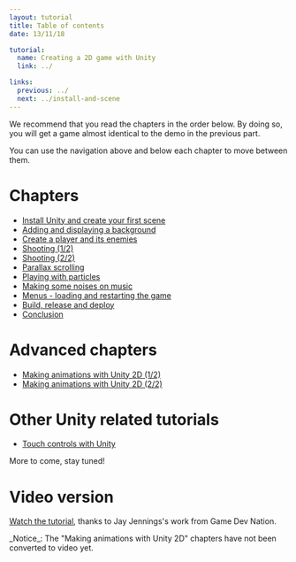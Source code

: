 ```yaml
---
layout: tutorial
title: Table of contents
date: 13/11/18

tutorial:
  name: Creating a 2D game with Unity
  link: ../

links:
  previous: ../
  next: ../install-and-scene
---
```


We recommend that you read the chapters in the order below. By doing so, you will get a game almost identical to the demo in the previous part.

You can use the navigation above and below each chapter to move between them.

# Chapters

- [Install Unity and create your first scene](../install-and-scene)
- [Adding and displaying a background](../background-and-camera)
- [Create a player and its enemies](../player-and-enemies)
- [Shooting (1/2)](../shooting-1)
- [Shooting (2/2)](../shooting-2)
- [Parallax scrolling](../parallax-scrolling)
- [Playing with particles](../particles)
- [Making some noises on music](../sounds)
- [Menus - loading and restarting the game](../menus)
- [Build, release and deploy](../deployment)
- [Conclusion](../conclusion)

# Advanced chapters

- [Making animations with Unity 2D (1/2)](../animations-1)
- [Making animations with Unity 2D (2/2)](../animations-2)

# Other Unity related tutorials

- [Touch controls with Unity](../../unity-touch-controls)

More to come, stay tuned!

# Video version

[Watch the tutorial](http://gamedevnation.com/creating-a-2d-game-with-unity/), thanks to Jay Jennings's work from Game Dev Nation.

<md-note>
_Notice_: The "Making animations with Unity 2D" chapters have not been converted to video yet.
</md-note>
